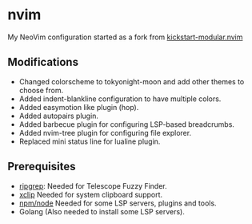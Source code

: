 # nvim

My NeoVim configuration started as a fork from [kickstart-modular.nvim](https://github.com/dam9000/kickstart-modular.nvim)

## Modifications

- Changed colorscheme to tokyonight-moon and add other themes to choose from.
- Added indent-blankline configuration to have multiple colors.
- Added easymotion like plugin (hop).
- Added autopairs plugin.
- Added barbecue plugin for configuring LSP-based breadcrumbs.
- Added nvim-tree plugin for configuring file explorer.
- Replaced mini status line for lualine plugin.

## Prerequisites

- [ripgrep][1]: Needed for Telescope Fuzzy Finder.
- [xclip][2] Needed for system clipboard support.
- [npm/node][3] Needed for some LSP servers, plugins and tools.
- Golang (Also needed to install some LSP servers).

<!-- Links -->

[1]: https://github.com/BurntSushi/ripgrep

[2]: https://linuxconfig.org/how-to-use-xclip-on-linux

[3]: https://docs.npmjs.com/downloading-and-installing-node-js-and-npm

